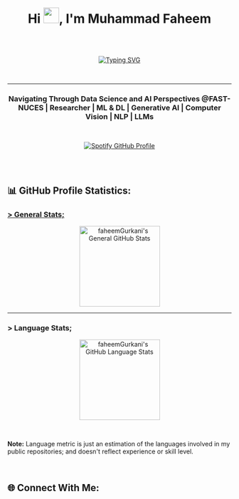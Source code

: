 <h1 align="center" decorations="None">Hi <img src="https://media.giphy.com/media/hvRJCLFzcasrR4ia7z/giphy.gif" width="35">, I'm Muhammad Faheem</h1>

<br>
<br>

<p align="center">
	<a href="https://git.io/typing-svg"><img src="https://readme-typing-svg.demolab.com?font=Source+Code+Pro&weight=500&duration=4700&pause=299&color=BABABA&center=true&random=false&width=435&lines=Amateurs+seek+the+sun...;Get+eaten...;Power+stays+in+the+shadows.;-+Lewis+Strauss" alt="Typing SVG" /></a>
</p>

<br>
<hr>

<h3 align="center">Navigating Through Data Science and AI Perspectives @FAST-NUCES | Researcher | ML & DL | Generative AI | Computer Vision | NLP | LLMs</h3>

<br>

<p align="center">
	<a href="https://spotify-github-profile.kittinanx.com/api/view?uid=31s7sk5rygjmtvf7pv4v7tlpg3di&redirect=true">
	  <img src="https://spotify-github-profile.kittinanx.com/api/view?uid=31s7sk5rygjmtvf7pv4v7tlpg3di&cover_image=true&theme=novatorem&show_offline=false&background_color=121212&interchange=false&bar_color=53b14f&bar_color_cover=false" alt="Spotify GitHub Profile" />
	</a>
</p>

<!-- <p align="center"><img src="https://github.com/faheemGurkani/faheemGurkani/assets/137767435/0da54d8b-c8f6-4ffa-a3bd-520aac17ec40" alt="faheemGurkani"></p>  -->

<br>

<!-- <p align="center"> <img src="https://komarev.com/ghpvc/?username=faheemgurkani&label=Profile%20Views&color=0e75b6&style=flat-square" alt="faheemGurkani"/></p> -->

<br>

<h2 align="left">📊 <b>GitHub Profile Statistics: </b></h2>
<h3><u>> General Stats;</u></h3>
<p align="center">
  <a href="https://github.com/anuraghazra/github-readme-stats">
    <img height="181px" alt="faheemGurkani's General GitHub Stats" src="https://github-readme-stats.vercel.app/api?username=faheemGurkani&show_icons=true&count_private=true&theme=github_dark">
  </a>
</p>
<hr>
<h3>> Language Stats;</h3>
<p align="center">
  <img height="181px" src="https://github-readme-stats.vercel.app/api/top-langs?username=faheemgurkani&show_icons=true&locale=en&layout=compact&theme=github_dark" alt="faheemGurkani's GitHub Language Stats">
</p>

<br>

<p align="left"><b>Note:</b> Language metric is just an estimation of the languages involved in my public repositories; and doesn't reflect experience or skill level.</p>

<br>

<h2 align="left">🌐 Connect With Me:</h2>

<p>
	<a href="www.linkedin.com/in/muhammad-faheem-367a1b279" target="blank"><img src="https://img.shields.io/badge/LinkedIn-0077B5?style=for-the-badge&logo=linkedin&logoColor=white" alt="" /></a>&nbsp;&nbsp;&nbsp;
	<a href="mailto:faheemgurkani@gmail.com" target="blank"><img src="https://img.shields.io/badge/Gmail-c71610?style=for-the-badge&logo=&logoColor=white" alt="" /></a>&nbsp;&nbsp;
	<a href="https://medium.com/@faheemgurkani" target="blank"><img src="https://img.shields.io/badge/Medium-000000?style=for-the-badge&logo=&logoColor=white" alt="" /></a>
</p>

<br>
